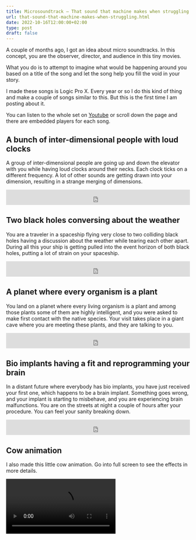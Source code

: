 ```yaml
---
title: Microsoundtrack — That sound that machine makes when struggling
url: that-sound-that-machine-makes-when-struggling.html
date: 2022-10-16T12:00:00+02:00
type: post
draft: false
---
```


A couple of months ago, I got an idea about micro soundtracks. In this concept,
you are the observer, director, and audience in this tiny movies.

What you do is to attempt to imagine what would be happening around you based on
a title of the song and let the song help you fill the void in your story.

I made these songs is Logic Pro X. Every year or so I do this kind of thing and
make a couple of songs similar to this. But this is the first time I am posting
about it.

You can listen to the whole set on
[Youtube](https://www.youtube.com/watch?v=_5oXBhSmF3c) or scroll down the page
and there are embedded players for each song.

## A bunch of inter-dimensional people with loud clocks

A group of inter-dimensional people are going up and down the elevator with you
while having loud clocks around their necks. Each clock ticks on a different
frequency. A lot of other sounds are getting drawn into your dimension,
resulting in a strange merging of dimensions.

<iframe style="border: 0; width: 100%; height: 42px;" src="https://bandcamp.com/EmbeddedPlayer/album=3913808801/size=small/bgcol=ffffff/linkcol=0687f5/track=1349272965/transparent=true/" seamless title="Bandcamp"><a href="https://mitjafelicijan.bandcamp.com/album/that-sound-that-machine-makes-when-struggling">That sound that machine makes when struggling by Mitja Felicijan</a></iframe>

## Two black holes conversing about the weather

You are a traveler in a spaceship flying very close to two colliding black holes
having a discussion about the weather while tearing each other apart. During all
this your ship is getting pulled into the event horizon of both black holes,
putting a lot of strain on your spaceship.

<iframe style="border: 0; width: 100%; height: 42px;" src="https://bandcamp.com/EmbeddedPlayer/album=3913808801/size=small/bgcol=ffffff/linkcol=0687f5/track=1756714200/transparent=true/" seamless title="Bandcamp"><a href="https://mitjafelicijan.bandcamp.com/album/that-sound-that-machine-makes-when-struggling">That sound that machine makes when struggling by Mitja Felicijan</a></iframe>

## A planet where every organism is a plant

You land on a planet where every living organism is a plant and among those
plants some of them are highly intelligent, and you were asked to make first
contact with the native species. Your visit takes place in a giant cave where
you are meeting these plants, and they are talking to you.

<iframe style="border: 0; width: 100%; height: 42px;" src="https://bandcamp.com/EmbeddedPlayer/album=3913808801/size=small/bgcol=ffffff/linkcol=0687f5/track=3710973979/transparent=true/" seamless title="Bandcamp"><a href="https://mitjafelicijan.bandcamp.com/album/that-sound-that-machine-makes-when-struggling">That sound that machine makes when struggling by Mitja Felicijan</a></iframe>

## Bio implants having a fit and reprogramming your brain

In a distant future where everybody has bio implants, you have just received
your first one, which happens to be a brain implant. Something goes wrong, and
your implant is starting to misbehave, and you are experiencing brain
malfunctions. You are on the streets at night a couple of hours after your
procedure. You can feel your sanity breaking down.

<iframe style="border: 0; width: 100%; height: 42px;" src="https://bandcamp.com/EmbeddedPlayer/album=3913808801/size=small/bgcol=ffffff/linkcol=0687f5/track=1157430581/transparent=true/" seamless title="Bandcamp"><a href="https://mitjafelicijan.bandcamp.com/album/that-sound-that-machine-makes-when-struggling">That sound that machine makes when struggling by Mitja Felicijan</a></iframe>

## Cow animation

I also made this little cow animation. Go into full screen to see the effects in
more details.

<video src="/posts/microsoundtrack/cow.m4v" controls loop></video>

